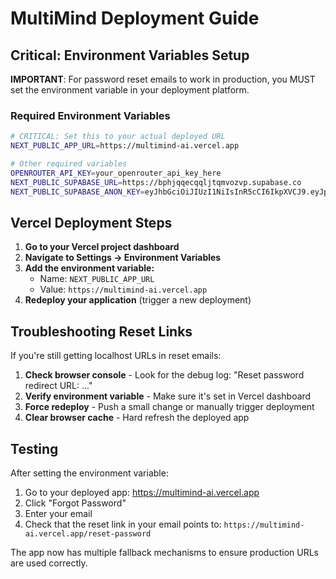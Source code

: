 # MultiMind Deployment Guide

## Critical: Environment Variables Setup

**IMPORTANT**: For password reset emails to work in production, you MUST set the environment variable in your deployment platform.

### Required Environment Variables

```bash
# CRITICAL: Set this to your actual deployed URL
NEXT_PUBLIC_APP_URL=https://multimind-ai.vercel.app

# Other required variables
OPENROUTER_API_KEY=your_openrouter_api_key_here
NEXT_PUBLIC_SUPABASE_URL=https://bphjqqecqqljtqmvozvp.supabase.co
NEXT_PUBLIC_SUPABASE_ANON_KEY=eyJhbGciOiJIUzI1NiIsInR5cCI6IkpXVCJ9.eyJpc3MiOiJzdXBhYmFzZSIsInJlZiI6ImJwaGpxcWVjcXFsanRxbXZvenZwIiwicm9sZSI6ImFub24iLCJpYXQiOjE3NTY0MTI3OTksImV4cCI6MjA3MTk4ODc5OX0.T0ZXDIJP75eIDtQ3m2KO69rRWX-DfJkizbMRoOskdWI
```

## Vercel Deployment Steps

1. **Go to your Vercel project dashboard**
2. **Navigate to Settings → Environment Variables**
3. **Add the environment variable:**
   - Name: `NEXT_PUBLIC_APP_URL`
   - Value: `https://multimind-ai.vercel.app`
4. **Redeploy your application** (trigger a new deployment)

## Troubleshooting Reset Links

If you're still getting localhost URLs in reset emails:

1. **Check browser console** - Look for the debug log: "Reset password redirect URL: ..."
2. **Verify environment variable** - Make sure it's set in Vercel dashboard
3. **Force redeploy** - Push a small change or manually trigger deployment
4. **Clear browser cache** - Hard refresh the deployed app

## Testing

After setting the environment variable:
1. Go to your deployed app: https://multimind-ai.vercel.app
2. Click "Forgot Password"
3. Enter your email
4. Check that the reset link in your email points to: `https://multimind-ai.vercel.app/reset-password`

The app now has multiple fallback mechanisms to ensure production URLs are used correctly.
